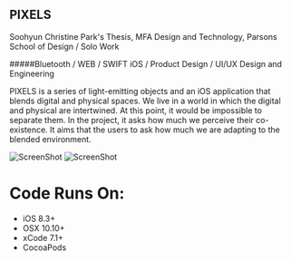 ## PIXELS
Soohyun Christine Park's Thesis, 
MFA Design and Technology, 
Parsons School of Design / Solo Work

#####Bluetooth / WEB / SWIFT iOS / Product Design /  UI/UX Design and Engineering

PIXELS is a series of light-emitting objects and an iOS application that blends digital and physical spaces. We live in a world in which the digital and physical are intertwined. At this point, it would be impossible to separate them. In the project, it asks how much we perceive their co-existence. It aims that the users to ask how much we are adapting to the blended environment. 

![ScreenShot](https://github.com/soohyun-christine-park/PIXELS/images/app-feature(2).jpg)
![ScreenShot](https://github.com/soohyun-christine-park/PIXELS/images/app-feature.jpg)

# Code Runs On:
+ iOS 8.3+
+ OSX 10.10+
+ xCode 7.1+  
+ CocoaPods
 

